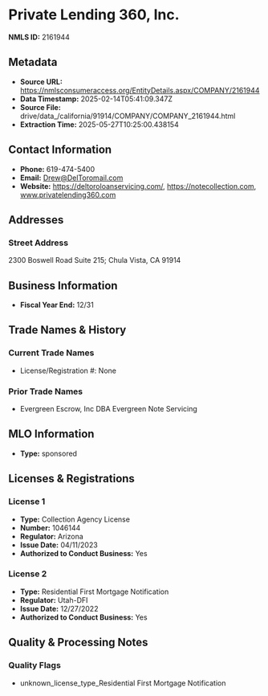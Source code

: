 # Private Lending 360, Inc.

**NMLS ID:** 2161944

## Metadata
- **Source URL:** https://nmlsconsumeraccess.org/EntityDetails.aspx/COMPANY/2161944
- **Data Timestamp:** 2025-02-14T05:41:09.347Z
- **Source File:** drive/data_/california/91914/COMPANY/COMPANY_2161944.html
- **Extraction Time:** 2025-05-27T10:25:00.438154

## Contact Information
- **Phone:** 619-474-5400
- **Email:** Drew@DelToromail.com
- **Website:** https://deltoroloanservicing.com/, https://notecollection.com, www.privatelending360.com

## Addresses
### Street Address
2300 Boswell Road Suite 215; Chula Vista, CA 91914

## Business Information
- **Fiscal Year End:** 12/31

## Trade Names & History
### Current Trade Names
- License/Registration #: None

### Prior Trade Names
- Evergreen Escrow, Inc DBA Evergreen Note Servicing

## MLO Information
- **Type:** sponsored

## Licenses & Registrations

### License 1
- **Type:** Collection Agency License
- **Number:** 1046144
- **Regulator:** Arizona
- **Issue Date:** 04/11/2023
- **Authorized to Conduct Business:** Yes

### License 2
- **Type:** Residential First Mortgage Notification
- **Regulator:** Utah-DFI
- **Issue Date:** 12/27/2022
- **Authorized to Conduct Business:** Yes

## Quality & Processing Notes
### Quality Flags
- unknown_license_type_Residential First Mortgage Notification
